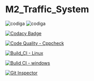 # M2_Traffic_System

![codiga](https://api.codiga.io/project/32920/status/svg)
![codiga](https://api.codiga.io/project/32920/score/svg)

[![Codacy Badge](https://app.codacy.com/project/badge/Grade/06b1627f45d54d9eb00e4763b60ea857)](https://www.codacy.com/gh/VINUKONDASAISRINIVAS/M2_Traffic_System/dashboard?utm_source=github.com&amp;utm_medium=referral&amp;utm_content=VINUKONDASAISRINIVAS/M2_Traffic_System&amp;utm_campaign=Badge_Grade)

[![Code Quality - Cppcheck](https://github.com/VINUKONDASAISRINIVAS/M2_Traffic_System/actions/workflows/c-cpp.yml/badge.svg)](https://github.com/VINUKONDASAISRINIVAS/M2_Traffic_System/actions/workflows/c-cpp.yml)

[![Build_CI - Linux](https://github.com/VINUKONDASAISRINIVAS/M2_Traffic_System/actions/workflows/linux.yml/badge.svg)](https://github.com/VINUKONDASAISRINIVAS/M2_Traffic_System/actions/workflows/linux.yml)

[![Bulid CI - windows](https://github.com/VINUKONDASAISRINIVAS/M2_Traffic_System/actions/workflows/windows.yml/badge.svg)](https://github.com/VINUKONDASAISRINIVAS/M2_Traffic_System/actions/workflows/windows.yml)

[![Git Inspector](https://github.com/VINUKONDASAISRINIVAS/M2_Traffic_System/actions/workflows/gitinspector.yml/badge.svg)](https://github.com/VINUKONDASAISRINIVAS/M2_Traffic_System/actions/workflows/gitinspector.yml)
